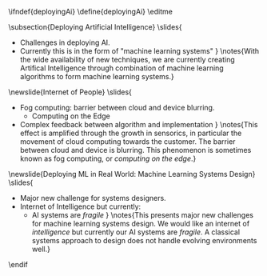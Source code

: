 \ifndef{deployingAi}
\define{deployingAi}
\editme

\subsection{Deploying Artificial Intelligence}
\slides{
* Challenges in deploying AI.
* Currently this is in the form of "machine learning systems"
}
\notes{With the wide availability of new techniques, we are currently creating Artifical Intelligence through combination of machine learning algorithms to form machine learning systems.}

\newslide{Internet of People}
\slides{
* Fog computing: barrier between cloud and device blurring.
    * Computing on the Edge
* Complex feedback between algorithm and implementation
}
\notes{This effect is amplified through the growth in sensorics, in particular the movement of cloud computing towards the customer. The barrier between cloud and device is blurring. This phenomenon is sometimes known as fog computing, or *computing on the edge*.}


\newslide{Deploying ML in Real World: Machine Learning Systems Design}
\slides{
* Major new challenge for systems designers.
* Internet of Intelligence but currently:
	* AI systems are *fragile*
}
\notes{This presents major new challenges for machine learning systems design. We would like an internet of *intelligence* but currently our AI systems are *fragile*. A classical systems approach to design does not handle evolving environments well.}

\endif
